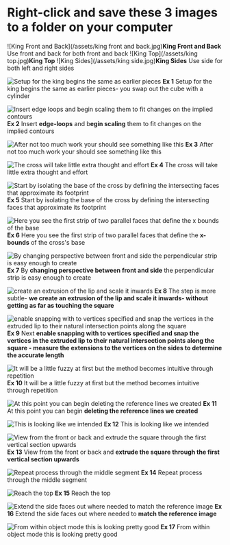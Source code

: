 # Right-click and save these 3 images to a folder on your computer

![King Front and Back](/assets/king front and back.jpg)**King Front and Back**
Use front and back for both front and back
![King Top](/assets/king top.jpg)**King Top**
![King Sides](/assets/king side.jpg)**King Sides**
Use side for both left and right sides

![Setup for the king begins the same as earlier pieces](/assets/G_1.jpg)
**Ex 1**
Setup for the king begins the same as earlier pieces- you swap out the cube with a cylinder

![Insert edge loops and begin scaling them to fit changes on the implied contours](/assets/G_2.jpg)
**Ex 2**
Insert **edge-loops** and b**egin scaling** them to fit changes on the implied contours

![After not too much work your should see something like this](/assets/G_3.jpg)
**Ex 3**
After not too much work your should see something like this

![The cross will take little extra thought and effort](/assets/G_4.jpg)
**Ex 4**
The cross will take little extra thought and effort

![Start by isolating the base of the cross by defining the intersecting faces that approximate its footprint](/assets/G_5.jpg)
**Ex 5**
Start by isolating the base of the cross by defining the intersecting faces that approximate its footprint

![Here you see the first strip of two parallel faces that define the x bounds of the base](/assets/G_6.jpg)
**Ex 6**
Here you see the first strip of two parallel faces that define the **x-bounds** of the cross's base

![By changing perspective between front and side the perpendicular strip is easy enough to create](/assets/G_7.jpg)
**Ex 7**
By **changing perspective between front and side** the perpendicular strip is easy enough to create

![create an extrusion of the lip and scale it inwards](/assets/G_8.jpg)
**Ex 8**
The step is more subtle- **we create an extrusion of the lip and scale it inwards- without getting as far as touching the square**

![enable snapping with to vertices specified and snap the vertices in the extruded lip to their natural intersection points along the square](/assets/G_9.jpg)
**Ex 9**
Next **enable snapping with to vertices specified and snap the vertices in the extruded lip to their natural intersection points along the square - measure the extensions to the vertices on the sides to determine the accurate length**

![It will be a little fuzzy at first but the method becomes intuitive through repetition](/assets/G_10.jpg)
**Ex 10**
It will be a little fuzzy at first but the method becomes intuitive through repetition

![At this point you can begin deleting the reference lines we created](/assets/G_11.jpg)
**Ex 11**
At this point you can begin **deleting the reference lines we created**

![This is looking like we intended](/assets/G_12.jpg)
**Ex 12**
This is looking like we intended

![View from the front or back and extrude the square through the first vertical section upwards](/assets/G_13.jpg)
**Ex 13**
View from the front or back and **extrude the square through the first vertical section upwards**

![Repeat process through the middle segment](/assets/G_14.jpg)
**Ex 14**
Repeat process through the middle segment

![Reach the top](/assets/G_15.jpg)
**Ex 15**
Reach the top

![Extend the side faces out where needed to match the reference image](/assets/G_16.jpg)
**Ex 16**
Extend the side faces out where needed to **match the reference image**

![From within object mode this is looking pretty good](/assets/G_17.jpg)
**Ex 17**
From within object mode this is looking pretty good
